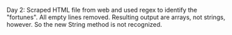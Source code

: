 Day 2: Scraped HTML file from web and used regex to identify the "fortunes".  All empty lines removed.  Resulting output are arrays, not strings, however.  So the new String method is not recognized.